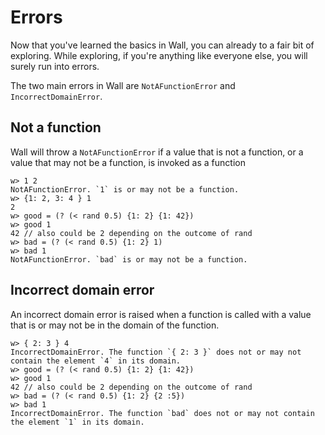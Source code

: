  # Errors

Now that you've learned the basics in Wall, you can already to a fair bit of exploring.  While exploring, if you're anything like everyone else, you will surely run into errors.

The two main errors in Wall are `NotAFunctionError` and `IncorrectDomainError`.

## Not a function

Wall will throw a `NotAFunctionError` if a value that is not a function, or a value that may not be a function, is invoked as a function

```
w> 1 2
NotAFunctionError. `1` is or may not be a function.
w> {1: 2, 3: 4 } 1
2
w> good = (? (< rand 0.5) {1: 2} {1: 42})
w> good 1
42 // also could be 2 depending on the outcome of rand
w> bad = (? (< rand 0.5) {1: 2} 1)
w> bad 1
NotAFunctionError. `bad` is or may not be a function.
```

## Incorrect domain error

An incorrect domain error is raised when a function is called with a value that is or may not be in the domain of the function.

```
w> { 2: 3 } 4
IncorrectDomainError. The function `{ 2: 3 }` does not or may not contain the element `4` in its domain.
w> good = (? (< rand 0.5) {1: 2} {1: 42})
w> good 1
42 // also could be 2 depending on the outcome of rand
w> bad = (? (< rand 0.5) {1: 2} {2 :5})
w> bad 1
IncorrectDomainError. The function `bad` does not or may not contain the element `1` in its domain.
```